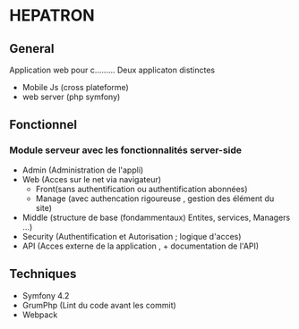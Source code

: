 # HEPATRON

## General
Application web pour c.........
Deux applicaton distinctes 
  - Mobile Js (cross plateforme)
  - web server (php symfony) 
## Fonctionnel
### Module serveur avec les fonctionnalités server-side
 - Admin (Administration de l'appli)
 - Web (Acces sur le net via navigateur)
    - Front(sans authentification ou authentification abonnées)
    - Manage (avec authencation rigoureuse , gestion des élément du site)
 - Middle (structure de base (fondammentaux) Entites, services, Managers ...)
 - Security (Authentification et Autorisation ; logique d'acces)
 - API (Acces externe de la application , + documentation de l'API)
 
## Techniques 
  - Symfony 4.2
  - GrumPhp  (Lint du code avant les commit)
  - Webpack
